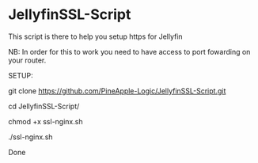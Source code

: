 # JellyfinSSL-Script
This script is there to help you setup https for Jellyfin

NB: In order for this to work you need to have access to port fowarding on your router.

SETUP:

git clone https://github.com/PineApple-Logic/JellyfinSSL-Script.git

cd JellyfinSSL-Script/

chmod +x ssl-nginx.sh

./ssl-nginx.sh

Done
